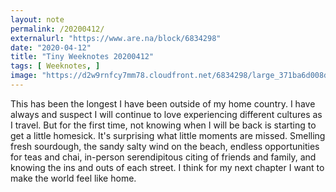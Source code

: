 ```yaml
---
layout: note
permalink: /20200412/
externalurl: "https://www.are.na/block/6834298"
date: "2020-04-12"
title: "Tiny Weeknotes 20200412"
tags: [ Weeknotes, ]
image: "https://d2w9rnfcy7mm78.cloudfront.net/6834298/large_371ba6d008d1bb6ce97d96c164edf755.jpg?1586761636?bc=0"
---
```

This has been the longest I have been outside of my home country. I have always and suspect I will continue to love experiencing different cultures as I travel. But for the first time, not knowing when I will be back is starting to get a little homesick. It's surprising what little moments are missed. Smelling fresh sourdough, the sandy salty wind on the beach, endless opportunities for teas and chai, in-person serendipitous citing of friends and family, and knowing the ins and outs of each street. I think for my next chapter I want to make the world feel like home.
